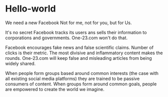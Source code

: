 # Hello-world
We need a new Facebook
Not for me, not for you, but for Us.

It's no secret Facebook tracks its users ans sells their information to corporations and governments. One-23.com won't do that. 

Facebook encourages fake news and false scientific claims. Number of clicks is their metric. The most divisive and inflammatory content makes the rounds. One-23.com will keep false and misleading articles from being widely shared.

When people form groups based around common interests (the case with all existing social media platforms) they are trained to be passive consumers of content. When groups form around common goals, people are empowered to create the world we imagine.

